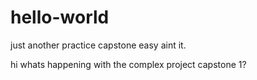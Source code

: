 # hello-world
just another practice 
capstone easy aint it.

hi whats happening with the complex project capstone 1?
